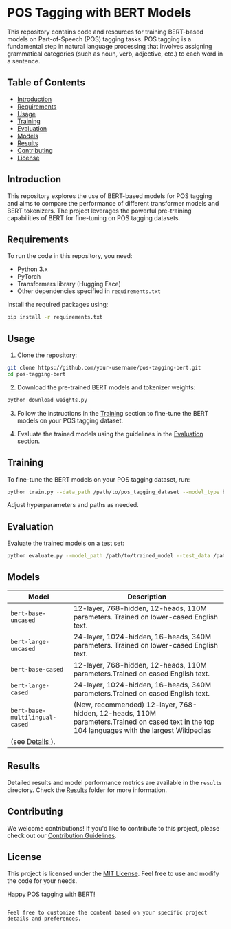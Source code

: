 # POS Tagging with BERT Models

This repository contains code and resources for training BERT-based models on Part-of-Speech (POS) tagging tasks. POS tagging is a fundamental step in natural language processing that involves assigning grammatical categories (such as noun, verb, adjective, etc.) to each word in a sentence.

## Table of Contents

- [Introduction](#introduction)
- [Requirements](#requirements)
- [Usage](#usage)
- [Training](#training)
- [Evaluation](#evaluation)
- [Models](#models)
- [Results](#results)
- [Contributing](#contributing)
- [License](#license)

## Introduction

This repository explores the use of BERT-based models for POS tagging and aims to compare the performance of different transformer models and BERT tokenizers. The project leverages the powerful pre-training capabilities of BERT for fine-tuning on POS tagging datasets.

## Requirements

To run the code in this repository, you need:

- Python 3.x
- PyTorch
- Transformers library (Hugging Face)
- Other dependencies specified in `requirements.txt`

Install the required packages using:

```bash
pip install -r requirements.txt
```

## Usage

1. Clone the repository:

```bash
git clone https://github.com/your-username/pos-tagging-bert.git
cd pos-tagging-bert
```

2. Download the pre-trained BERT models and tokenizer weights:

```bash
python download_weights.py
```

3. Follow the instructions in the [Training](#training) section to fine-tune the BERT models on your POS tagging dataset.

4. Evaluate the trained models using the guidelines in the [Evaluation](#evaluation) section.

## Training

To fine-tune the BERT models on your POS tagging dataset, run:

```bash
python train.py --data_path /path/to/pos_tagging_dataset --model_type bert-base-uncased --epochs 3 --batch_size 32
```

Adjust hyperparameters and paths as needed.

## Evaluation

Evaluate the trained models on a test set:

```bash
python evaluate.py --model_path /path/to/trained_model --test_data /path/to/test_dataset
```

## Models

| Model                 | Description |
|-----------------------|----------|
| `bert-base-uncased`   |12-layer, 768-hidden, 12-heads, 110M parameters. Trained on lower-cased English text.|
| `bert-large-uncased`  |24-layer, 1024-hidden, 16-heads, 340M parameters. Trained on lower-cased English text.|
| `bert-base-cased`     |12-layer, 768-hidden, 12-heads, 110M parameters.Trained on cased English text.|
| `bert-large-cased`    |24-layer, 1024-hidden, 16-heads, 340M parameters.Trained on cased English text.|
| `bert-base-multilingual-cased`  |(New, recommended) 12-layer, 768-hidden, 12-heads, 110M parameters.Trained on cased text in the top 104 languages with the largest Wikipedias
(see [Details ]([https://www.google.com](https://github.com/google-research/bert/blob/master/multilingual.md))).| 


## Results

Detailed results and model performance metrics are available in the `results` directory. Check the [Results](results/) folder for more information.

## Contributing

We welcome contributions! If you'd like to contribute to this project, please check out our [Contribution Guidelines](CONTRIBUTING.md).

## License

This project is licensed under the [MIT License](LICENSE). Feel free to use and modify the code for your needs.

Happy POS tagging with BERT!
```

Feel free to customize the content based on your specific project details and preferences.
